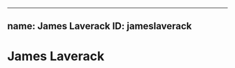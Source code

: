-------------------------------------------------
name: James Laverack
ID:	jameslaverack
--------------------------------------------------

# James Laverack
